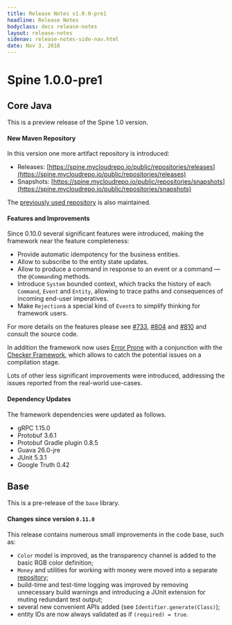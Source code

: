 ```yaml
---
title: Release Notes v1.0.0-pre1
headline: Release Notes
bodyclass: docs release-notes
layout: release-notes
sidenav: release-notes-side-nav.html
date: Nov 3, 2018
---
```


# Spine 1.0.0-pre1

## Core Java
This is a preview release of the Spine 1.0 version.

#### New Maven Repository

In this version one more artifact repository is introduced:

- Releases: [https://spine.mycloudrepo.io/public/repositories/releases](https://spine.mycloudrepo.io/public/repositories/releases)
- Snapshots: [https://spine.mycloudrepo.io/public/repositories/snapshots](https://spine.mycloudrepo.io/public/repositories/snapshots)

The [previously used repository](https://maven.teamdev.com/repository/spine/) is also maintained.

#### Features and Improvements

Since 0.10.0 several significant features were introduced, making the framework near the 
feature completeness:

- Provide automatic idempotency for the business entities.
- Allow to subscribe to the entity state updates.
- Allow to produce a command in response to an event or a command — the `@Command`ing methods.
- Introduce `System` bounded context, which tracks the history of each `Command`, `Event` 
and `Entity`, allowing to trace paths and consequences of incoming end-user imperatives.
- Make `Rejection`s a special kind of `Event`s to simplify thinking for framework users.

For more details on the features please see [#733]({{site.core_java_repo}}/issues/733), 
[#804]({{site.core_java_repo}}/pull/804) and [#810]({{site.core_java_repo}}/pull/810) and consult 
the source code.

In addition the framework now uses [Error Prone](https://errorprone.info/) with a conjunction 
with the [Checker Framework](https://checkerframework.org/), which allows to catch the potential 
issues on a compilation stage.

Lots of other less significant improvements were introduced, addressing the issues reported 
from the real-world use-cases.

#### Dependency Updates

The framework dependencies were updated as follows.

- gRPC 1.15.0
- Protobuf 3.6.1
- Protobuf Gradle plugin 0.8.5
- Guava 26.0-jre
- JUnit 5.3.1
- Google Truth 0.42

## Base

This is a pre-release of the `base` library.

#### Changes since version `0.11.0`

This release contains numerous small improvements in the code base, such as:

- `Color` model is improved, as the transparency channel is added to the basic RGB color definition;
- `Money` and utilities for working with money were moved into a separate [repository]({{site.money_repo}});
- build-time and test-time logging was improved by removing unnecessary build warnings and 
introducing a JUnit extension for muting redundant test output;
- several new convenient APIs added (see `Identifier.generate(Class)`);
- entity IDs are now always validated as if `(required) = true`.
